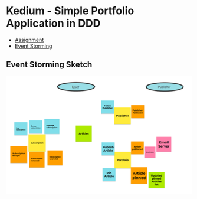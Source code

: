 # Kedium - Simple Portfolio Application in DDD

* [Assignment](https://softwareengineering.stackexchange.com/questions/420710/domain-driven-design-exercise)
* [Event Storming](https://jamboard.google.com/d/14dxNJDqJl2scTfnOUlq3__XgPmIBjyif1WgAyYsrfd4/edit?usp=sharing)

## Event Storming Sketch

![Event Storming Sketch image](event-storming.png)
